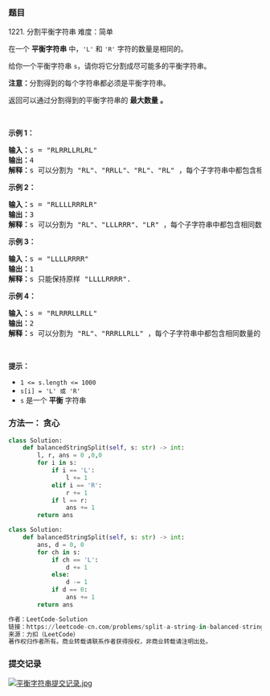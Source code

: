 ### 题目
1221\. 分割平衡字符串
难度：简单
<p>在一个 <strong>平衡字符串</strong> 中，<code>'L'</code> 和 <code>'R'</code> 字符的数量是相同的。</p>

<p>给你一个平衡字符串&nbsp;<code>s</code>，请你将它分割成尽可能多的平衡字符串。</p>

<p><strong>注意：</strong>分割得到的每个字符串都必须是平衡字符串。</p>

<p>返回可以通过分割得到的平衡字符串的 <strong>最大数量</strong> <strong>。</strong></p>

<p>&nbsp;</p>

<p><strong>示例 1：</strong></p>

<pre><strong>输入：</strong>s = "RLRRLLRLRL"
<strong>输出：</strong>4
<strong>解释：</strong>s 可以分割为 "RL"、"RRLL"、"RL"、"RL" ，每个子字符串中都包含相同数量的 'L' 和 'R' 。
</pre>

<p><strong>示例 2：</strong></p>

<pre><strong>输入：</strong>s = "RLLLLRRRLR"
<strong>输出：</strong>3
<strong>解释：</strong>s 可以分割为 "RL"、"LLLRRR"、"LR" ，每个子字符串中都包含相同数量的 'L' 和 'R' 。
</pre>

<p><strong>示例 3：</strong></p>

<pre><strong>输入：</strong>s = "LLLLRRRR"
<strong>输出：</strong>1
<strong>解释：</strong>s 只能保持原样 "LLLLRRRR".
</pre>

<p><strong>示例 4：</strong></p>

<pre><strong>输入：</strong>s = "RLRRRLLRLL"
<strong>输出：</strong>2
<strong>解释：</strong>s 可以分割为 "RL"、"RRRLLRLL" ，每个子字符串中都包含相同数量的 'L' 和 'R' 。
</pre>

<p>&nbsp;</p>

<p><strong>提示：</strong></p>

<ul>
	<li><code>1 &lt;= s.length &lt;= 1000</code></li>
	<li><code>s[i] = 'L' 或 'R'</code></li>
	<li><code>s</code> 是一个 <strong>平衡</strong> 字符串</li>
</ul>


### 方法一： 贪心
~~~ python
class Solution:
    def balancedStringSplit(self, s: str) -> int:
        l, r, ans = 0 ,0,0
        for i in s:
            if i == 'L':
                l += 1
            elif i == 'R':
                r += 1
            if l == r:
                ans += 1
        return ans
~~~
~~~ python
class Solution:
    def balancedStringSplit(self, s: str) -> int:
        ans, d = 0, 0
        for ch in s:
            if ch == 'L':
                d += 1
            else:
                d -= 1
            if d == 0:
                ans += 1
        return ans

作者：LeetCode-Solution
链接：https://leetcode-cn.com/problems/split-a-string-in-balanced-strings/solution/fen-ge-ping-heng-zi-fu-chuan-by-leetcode-7y8u/
来源：力扣（LeetCode）
著作权归作者所有。商业转载请联系作者获得授权，非商业转载请注明出处。
~~~

### 提交记录
[![平衡字符串提交记录.jpg](https://z3.ax1x.com/2021/09/07/hoq3tI.jpg)](https://imgtu.com/i/hoq3tI)
